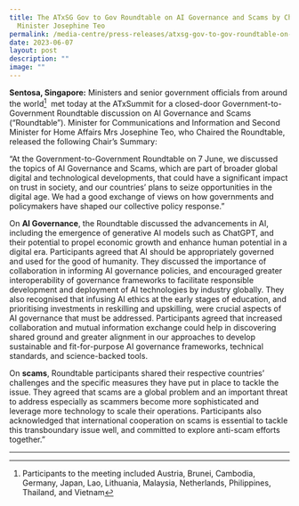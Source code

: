 ```yaml
---
title: The ATxSG Gov to Gov Roundtable on AI Governance and Scams by Chair and
  Minister Josephine Teo
permalink: /media-centre/press-releases/atxsg-gov-to-gov-roundtable-on-ai-governance-and-scams/
date: 2023-06-07
layout: post
description: ""
image: ""
---
```

**Sentosa, Singapore:** Ministers and senior government officials from around the world[^1]  met today at the ATxSummit for a closed-door Government-to-Government Roundtable discussion on AI Governance and Scams (“Roundtable”). Minister for Communications and Information and Second Minister for Home Affairs Mrs Josephine Teo, who Chaired the Roundtable, released the following Chair’s Summary:  
  

“At the Government-to-Government Roundtable on 7 June, we discussed the topics of AI Governance and Scams, which are part of broader global digital and technological developments, that could have a significant impact on trust in society, and our countries’ plans to seize opportunities in the digital age. We had a good exchange of views on how governments and policymakers have shaped our collective policy response.”  
  
On **AI Governance**, the Roundtable discussed the advancements in AI, including the emergence of generative AI models such as ChatGPT, and their potential to propel economic growth and enhance human potential in a digital era. Participants agreed that AI should be appropriately governed and used for the good of humanity. They discussed the importance of collaboration in informing AI governance policies, and encouraged greater interoperability of governance frameworks to facilitate responsible development and deployment of AI technologies by industry globally. They also recognised that infusing AI ethics at the early stages of education, and prioritising investments in reskilling and upskilling, were crucial aspects of AI governance that must be addressed. Participants agreed that increased collaboration and mutual information exchange could help in discovering shared ground and greater alignment in our approaches to develop sustainable and fit-for-purpose AI governance frameworks, technical standards, and science-backed tools.   
  
On **scams**, Roundtable participants shared their respective countries’ challenges and the specific measures they have put in place to tackle the issue. They agreed that scams are a global problem and an important threat to address especially as scammers become more sophisticated and leverage more technology to scale their operations. Participants also acknowledged that international cooperation on scams is essential to tackle this transboundary issue well, and committed to explore anti-scam efforts together.”

------------------------------------------------------------------------------------
[^1]: Participants to the meeting included Austria, Brunei, Cambodia, Germany, Japan, Lao, Lithuania, Malaysia, Netherlands, Philippines, Thailand, and Vietnam